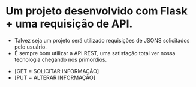 # Um projeto desenvolvido com Flask + uma requisição de API.
 
- Talvez seja um projeto será utilizado requisições de JSONS solicitados pelo usuário.
- É sempre bom utilizar a API REST, uma satisfação total ver nossa tecnologia chegando nos primordios. 

* [GET = SOLICITAR INFORMAÇÃO]
* [PUT = ALTERAR INFORMAÇÃO]

